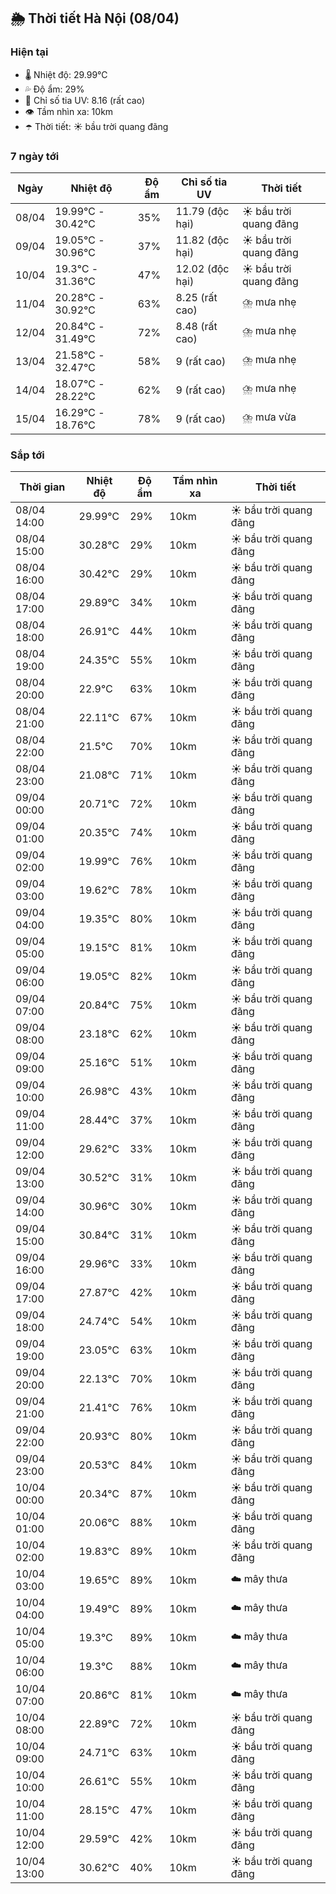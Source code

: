 ## 🌦️ Thời tiết Hà Nội (08/04)

### Hiện tại

- 🌡️ Nhiệt độ: 29.99℃
- 💦 Độ ẩm: 29%
- 🌟 Chỉ số tia UV: 8.16 (rất cao)
- 👁️ Tầm nhìn xa: 10km
- ☂️ Thời tiết: ☀️ bầu trời quang đãng

### 7 ngày tới

| Ngày | Nhiệt độ | Độ ẩm | Chỉ số tia UV | Thời tiết |
| --- | --- | --- | --- | --- |
| 08/04 | 19.99℃ - 30.42℃ | 35% | 11.79 (độc hại) | ☀️ bầu trời quang đãng |
| 09/04 | 19.05℃ - 30.96℃ | 37% | 11.82 (độc hại) | ☀️ bầu trời quang đãng |
| 10/04 | 19.3℃ - 31.36℃ | 47% | 12.02 (độc hại) | ☀️ bầu trời quang đãng |
| 11/04 | 20.28℃ - 30.92℃ | 63% | 8.25 (rất cao) | ⛈️ mưa nhẹ |
| 12/04 | 20.84℃ - 31.49℃ | 72% | 8.48 (rất cao) | ⛈️ mưa nhẹ |
| 13/04 | 21.58℃ - 32.47℃ | 58% | 9 (rất cao) | ⛈️ mưa nhẹ |
| 14/04 | 18.07℃ - 28.22℃ | 62% | 9 (rất cao) | ⛈️ mưa nhẹ |
| 15/04 | 16.29℃ - 18.76℃ | 78% | 9 (rất cao) | ⛈️ mưa vừa |

### Sắp tới

| Thời gian | Nhiệt độ | Độ ẩm | Tầm nhìn xa | Thời tiết |
| --- | --- | --- | --- | --- |
| 08/04 14:00 | 29.99℃ | 29% | 10km | ☀️ bầu trời quang đãng |
| 08/04 15:00 | 30.28℃ | 29% | 10km | ☀️ bầu trời quang đãng |
| 08/04 16:00 | 30.42℃ | 29% | 10km | ☀️ bầu trời quang đãng |
| 08/04 17:00 | 29.89℃ | 34% | 10km | ☀️ bầu trời quang đãng |
| 08/04 18:00 | 26.91℃ | 44% | 10km | ☀️ bầu trời quang đãng |
| 08/04 19:00 | 24.35℃ | 55% | 10km | ☀️ bầu trời quang đãng |
| 08/04 20:00 | 22.9℃ | 63% | 10km | ☀️ bầu trời quang đãng |
| 08/04 21:00 | 22.11℃ | 67% | 10km | ☀️ bầu trời quang đãng |
| 08/04 22:00 | 21.5℃ | 70% | 10km | ☀️ bầu trời quang đãng |
| 08/04 23:00 | 21.08℃ | 71% | 10km | ☀️ bầu trời quang đãng |
| 09/04 00:00 | 20.71℃ | 72% | 10km | ☀️ bầu trời quang đãng |
| 09/04 01:00 | 20.35℃ | 74% | 10km | ☀️ bầu trời quang đãng |
| 09/04 02:00 | 19.99℃ | 76% | 10km | ☀️ bầu trời quang đãng |
| 09/04 03:00 | 19.62℃ | 78% | 10km | ☀️ bầu trời quang đãng |
| 09/04 04:00 | 19.35℃ | 80% | 10km | ☀️ bầu trời quang đãng |
| 09/04 05:00 | 19.15℃ | 81% | 10km | ☀️ bầu trời quang đãng |
| 09/04 06:00 | 19.05℃ | 82% | 10km | ☀️ bầu trời quang đãng |
| 09/04 07:00 | 20.84℃ | 75% | 10km | ☀️ bầu trời quang đãng |
| 09/04 08:00 | 23.18℃ | 62% | 10km | ☀️ bầu trời quang đãng |
| 09/04 09:00 | 25.16℃ | 51% | 10km | ☀️ bầu trời quang đãng |
| 09/04 10:00 | 26.98℃ | 43% | 10km | ☀️ bầu trời quang đãng |
| 09/04 11:00 | 28.44℃ | 37% | 10km | ☀️ bầu trời quang đãng |
| 09/04 12:00 | 29.62℃ | 33% | 10km | ☀️ bầu trời quang đãng |
| 09/04 13:00 | 30.52℃ | 31% | 10km | ☀️ bầu trời quang đãng |
| 09/04 14:00 | 30.96℃ | 30% | 10km | ☀️ bầu trời quang đãng |
| 09/04 15:00 | 30.84℃ | 31% | 10km | ☀️ bầu trời quang đãng |
| 09/04 16:00 | 29.96℃ | 33% | 10km | ☀️ bầu trời quang đãng |
| 09/04 17:00 | 27.87℃ | 42% | 10km | ☀️ bầu trời quang đãng |
| 09/04 18:00 | 24.74℃ | 54% | 10km | ☀️ bầu trời quang đãng |
| 09/04 19:00 | 23.05℃ | 63% | 10km | ☀️ bầu trời quang đãng |
| 09/04 20:00 | 22.13℃ | 70% | 10km | ☀️ bầu trời quang đãng |
| 09/04 21:00 | 21.41℃ | 76% | 10km | ☀️ bầu trời quang đãng |
| 09/04 22:00 | 20.93℃ | 80% | 10km | ☀️ bầu trời quang đãng |
| 09/04 23:00 | 20.53℃ | 84% | 10km | ☀️ bầu trời quang đãng |
| 10/04 00:00 | 20.34℃ | 87% | 10km | ☀️ bầu trời quang đãng |
| 10/04 01:00 | 20.06℃ | 88% | 10km | ☀️ bầu trời quang đãng |
| 10/04 02:00 | 19.83℃ | 89% | 10km | ☀️ bầu trời quang đãng |
| 10/04 03:00 | 19.65℃ | 89% | 10km | ☁️ mây thưa |
| 10/04 04:00 | 19.49℃ | 89% | 10km | ☁️ mây thưa |
| 10/04 05:00 | 19.3℃ | 89% | 10km | ☁️ mây thưa |
| 10/04 06:00 | 19.3℃ | 88% | 10km | ☁️ mây thưa |
| 10/04 07:00 | 20.86℃ | 81% | 10km | ☁️ mây thưa |
| 10/04 08:00 | 22.89℃ | 72% | 10km | ☀️ bầu trời quang đãng |
| 10/04 09:00 | 24.71℃ | 63% | 10km | ☀️ bầu trời quang đãng |
| 10/04 10:00 | 26.61℃ | 55% | 10km | ☀️ bầu trời quang đãng |
| 10/04 11:00 | 28.15℃ | 47% | 10km | ☀️ bầu trời quang đãng |
| 10/04 12:00 | 29.59℃ | 42% | 10km | ☀️ bầu trời quang đãng |
| 10/04 13:00 | 30.62℃ | 40% | 10km | ☀️ bầu trời quang đãng |
